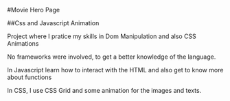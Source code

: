 #Movie Hero Page

##Css and Javascript Animation


Project where I pratice my skills in Dom Manipulation and also CSS Animations

No frameworks were involved, to get a better knowledge of the language.

In Javascript learn how to interact with the HTML and also get to know more about functions

In CSS, I use CSS Grid and some animation for the images and texts.

